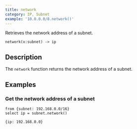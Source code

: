 ```yaml
---
title: network
category: IP, Subnet
example: '10.0.0.0/8.network()'
---
```

Retrieves the network address of a subnet.

```tql
network(x:subnet) -> ip
```

## Description

The `network` function returns the network address of a subnet.

## Examples

### Get the network address of a subnet

```tql
from {subnet: 192.168.0.0/16}
select ip = subnet.network()
```

```tql
{ip: 192.168.0.0}
```
